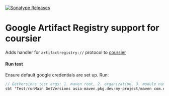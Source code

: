 [![Sonatype Releases](https://img.shields.io/nexus/r/https/oss.sonatype.org/dev.rolang/gar-coursier_2.13.svg?label=Sonatype%20Release)](https://oss.sonatype.org/content/repositories/releases/dev/rolang/gar-coursier_2.13/)

# Google Artifact Registry support for coursier

Adds handler for `artifactregistry://` protocol to [coursier](https://get-coursier.io/)

#### Run test

Ensure default google credentials are set up. Run:

```scala
// GetVersions test args: 1. maven root, 2. organization, 3. module name
sbt 'Test/runMain GetVersions asia-maven.pkg.dev/my-project/maven com.example my-package_2.13'
```
